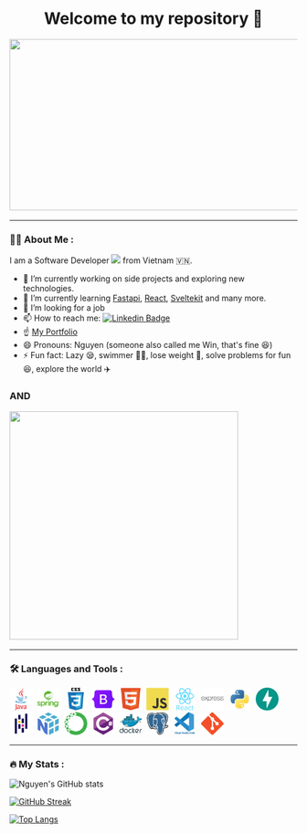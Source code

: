 <h1 align="center">
  Welcome to my repository 👋
</h1>
<div align="center">
  <img src="https://media.giphy.com/media/zOvBKUUEERdNm/giphy.gif" width="600" height="300"/>
</div>

---

### :man_technologist: About Me :

I am a Software Developer <img src="https://media.giphy.com/media/WUlplcMpOCEmTGBtBW/giphy.gif" width="50"> from Vietnam 🇻🇳.
- 🔭 I’m currently working on side projects and exploring new technologies.
- 🌱 I’m currently learning [Fastapi](https://fastapi.tiangolo.com/), [React](https://reactjs.org/), [Sveltekit](https://kit.svelte.dev/) and many more.
- 👯 I’m looking for a job
- 📫 How to reach me: [![Linkedin Badge](https://img.shields.io/badge/LinkedIn-0077B5?style=for-the-badge&logo=linkedin&logoColor=white)](https://www.linkedin.com/in/binhnguyennguyen/)
- ☝️ [My Portfolio](https://babyfacedeveloper.github.io/Nguyen-Portfolio/)
- 😄 Pronouns: Nguyen (someone also called me Win, that's fine 😆)
- ⚡ Fun fact: Lazy 😪, swimmer 🏊‍♂️, lose weight 👟, solve problems for fun 😆, explore the world ✈️
<h3>
  AND
</h3>
<img src="https://media.giphy.com/media/12BYUePgtn7sis/giphy.gif" width="400" height="400"/>

---

### :hammer_and_wrench: Languages and Tools :
<div>
  <img src="https://github.com/devicons/devicon/blob/master/icons/java/java-original-wordmark.svg" title="Java" alt="Java" width="40" height="40"/>&nbsp;
  <img src="https://github.com/devicons/devicon/blob/master/icons/spring/spring-original-wordmark.svg" title="Spring" alt="Spring" width="40" height="40"/>&nbsp;
  <img src="https://github.com/devicons/devicon/blob/master/icons/css3/css3-original-wordmark.svg"  title="CSS3" alt="CSS" width="40" height="40"/>&nbsp;
  <img src="https://github.com/devicons/devicon/blob/master/icons/bootstrap/bootstrap-original.svg"  title="Bootstrap" alt="Bootstrap" width="40" height="40"/>&nbsp;
  <img src="https://github.com/devicons/devicon/blob/master/icons/html5/html5-original.svg" title="HTML5" alt="HTML" width="40" height="40"/>&nbsp;
  <img src="https://github.com/devicons/devicon/blob/master/icons/javascript/javascript-original.svg" title="JavaScript" alt="JavaScript" width="40" height="40"/>&nbsp;
  <img src="https://github.com/devicons/devicon/blob/master/icons/react/react-original-wordmark.svg" title="React" alt="React" width="40" height="40"/>&nbsp;
  <img src="https://github.com/devicons/devicon/blob/master/icons/express/express-original-wordmark.svg" title="Express" alt="Express" width="40" height="40"/>&nbsp;
  <img src="https://github.com/devicons/devicon/blob/master/icons/python/python-original.svg" title="Python" alt="Python" width="40" height="40"/>&nbsp;
  <img src="https://github.com/devicons/devicon/blob/master/icons/fastapi/fastapi-original.svg" title="Fastapi" alt="Fastapi" width="40" height="40"/>&nbsp;
  <img src="https://github.com/devicons/devicon/blob/master/icons/pandas/pandas-original.svg" title="Pandas" alt="Pandas" width="40" height="40"/>&nbsp;
  <img src="https://github.com/devicons/devicon/blob/master/icons/numpy/numpy-original.svg" title="Numpy" alt="Numpy" width="40" height="40"/>&nbsp;
  <img src="https://github.com/devicons/devicon/blob/master/icons/anaconda/anaconda-original.svg" title="Anaconda" alt="Anaconda" width="40" height="40"/>&nbsp;  
  <img src="https://github.com/devicons/devicon/blob/master/icons/csharp/csharp-original.svg" title="C#" alt="C#" width="40" height="40"/>&nbsp;
  <img src="https://github.com/devicons/devicon/blob/master/icons/docker/docker-original-wordmark.svg" title="Docker" alt="Docker" width="40" height="40"/>&nbsp;
  <img src="https://github.com/devicons/devicon/blob/master/icons/postgresql/postgresql-original.svg" title="Postgres" alt="Postgres" width="40" height="40"/>&nbsp;
  <img src="https://github.com/devicons/devicon/blob/master/icons/vscode/vscode-original-wordmark.svg" title="VSCode" alt="VSCode" width="40" height="40"/>&nbsp;
  <img src="https://github.com/devicons/devicon/blob/master/icons/git/git-original.svg" title="Git" alt="Git" width="40" height="40"/>
</div>

---

### :fire: My Stats :

![Nguyen's GitHub stats](https://github-readme-stats.vercel.app/api?username=BabyfaceDeveloper&theme=transparent&show_icons=true)

[![GitHub Streak](https://streak-stats.demolab.com/?user=BabyfaceDeveloper&theme=dark)](https://git.io/streak-stats)

[![Top Langs](https://github-readme-stats.vercel.app/api/top-langs/?username=BabyfaceDeveloper)](https://github.com/anuraghazra/github-readme-stats)
